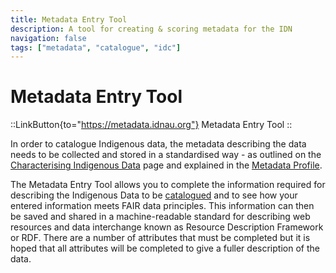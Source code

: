 ```yaml
---
title: Metadata Entry Tool
description: A tool for creating & scoring metadata for the IDN
navigation: false
tags: ["metadata", "catalogue", "idc"]
---
```


# Metadata Entry Tool
::LinkButton{to="https://metadata.idnau.org"}
Metadata Entry Tool
::

In order to catalogue Indigenous data, the metadata describing the data needs to be collected and stored in a standardised way - as outlined on the [Characterising Indigenous Data](/resources/characterisingindigenousdata)  page and explained in the [Metadata Profile](https://data.idnau.org/pid/cp/guide).

The Metadata Entry Tool allows you to complete the information required for describing the Indigenous Data to be [catalogued](https://data.idnau.org) and to see how your entered information meets FAIR data principles. This information can then be saved and shared in a machine-readable standard for describing web resources and data interchange known as Resource Description Framework or RDF. There are a number of attributes that must be completed but it is hoped that all attributes will be completed to give a fuller description of the data.